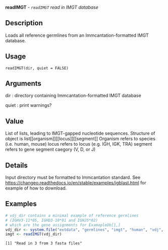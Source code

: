 **readIMGT** - *`readIMGT` read in IMGT database*

Description
--------------------

Loads all reference germlines from an Immcantation-formatted IMGT database.


Usage
--------------------
```
readIMGT(dir, quiet = FALSE)
```

Arguments
-------------------

dir
:   directory containing Immcantation-formatted IMGT database

quiet
:   print warnings?




Value
-------------------

List of lists, leading to IMGT-gapped nucleotide sequences.
Structure of object is list[[organism]][[locus]][[segment]]
Organism refers to species (i.e. human, mouse)
locus refers to locus (e.g. IGH, IGK, TRA)
segment refers to gene segment caegory (V, D, or J)


Details
-------------------

Input directory must be formatted to Immcantation standard.
See https://changeo.readthedocs.io/en/stable/examples/igblast.html for example
of how to download.



Examples
-------------------

```R
# vdj_dir contains a minimal example of reference germlines 
# (IGHV3-11*05, IGHD3-10*01 and IGHJ5*02)
# which are the gene assignments for ExamapleDb[1,]
vdj_dir <- system.file("extdata", "germlines", "imgt", "human", "vdj", package="dowser")
imgt <- readIMGT(vdj_dir)
```


```
[1] "Read in 3 from 3 fasta files"

```









